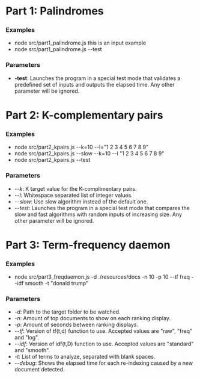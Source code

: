 # Part 1: Palindromes

### Examples

* node src/part1_palindrome.js this is an input example
* node src/part1_palindrome.js --test

### Parameters

* **-test**: Launches the program in a special test mode that validates a predefined set of inputs and outputs the elapsed time. Any other parameter will be ignored.

# Part 2: K-complementary pairs

### Examples

* node src/part2_kpairs.js --k=10 --l="1 2 3 4 5 6 7 8 9"
* node src/part2_kpairs.js --slow --k=10 --l "1 2 3 4 5 6 7 8 9"
* node src/part2_kpairs.js --test

### Parameters

* *--k*: K target value for the K-complimentary pairs.
* *--l*: Whitespace separated list of integer values.
* *--slow*: Use slow algorithm instead of the default one.
* *--test*: Launches the program in a special test mode that compares the slow and fast algorithms with random inputs of increasing size. Any other parameter will be ignored.

# Part 3: Term-frequency daemon

### Examples

* node src/part3_freqdaemon.js -d ./resources/docs -n 10 -p 10 --tf freq --idf smooth -t "donald trump"

### Parameters

* *-d*: Path to the target folder to be watched.
* *-n*: Amount of top documents to show on each ranking display.
* *-p*: Amount of seconds between ranking displays.
* *--tf*: Version of tf(t,d) function to use. Accepted values are "raw", "freq" and "log".
* *--idf*: Version of idf(t,D) function to use. Accepted values are "standard" and "smooth".
* *-t*: List of terms to analyze, separated with blank spaces.
* *--debug*: Shows the elapsed time for each re-indexing caused by a new document detected.